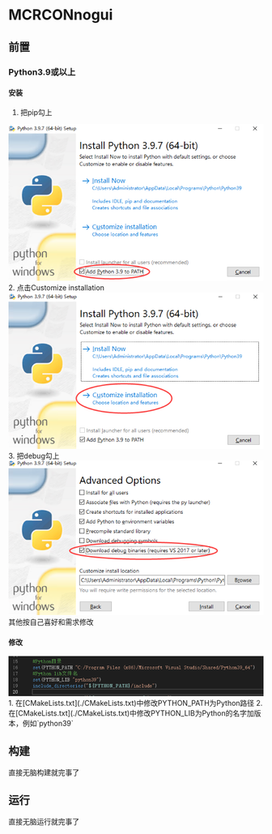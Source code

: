 ﻿# MCRCONnogui

## 前置

### Python3.9或以上

#### 安装
1. 把pip勾上
<div><img src="./doc/python1.png" alt="无法显示此图片"></div>
2. 点击Customize installation
<div><img src="./doc/python2.png" alt="无法显示此图片"></div>
3. 把debug勾上
<div><img src="./doc/python3.png" alt="无法显示此图片"></div>
其他按自己喜好和需求修改

#### 修改
<div><img src="./doc/python4.png" alt="无法显示此图片"></div>
1. 在[CMakeLists.txt](./CMakeLists.txt)中修改PYTHON_PATH为Python路径
2. 在[CMakeLists.txt](./CMakeLists.txt)中修改PYTHON_LIB为Python的名字加版本，例如`python39`

## 构建
直接无脑构建就完事了

## 运行
直接无脑运行就完事了